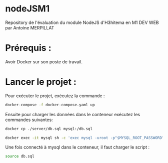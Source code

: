 # nodeJSM1
Repository de l'évaluation du module NodeJS d'H3hitema en M1 DEV WEB par Antoine MERPILLAT

# Prérequis :

Avoir Docker sur son poste de travail. 

# Lancer le projet :

Pour exécuter le projet, exécutez la commande :
```bash
docker-compose -f docker-compose.yaml up
```

Ensuite pour charger les données dans le conteneur exécutez les commandes suivantes:
```bash
docker cp ./server/db.sql mysql:/db.sql
```
```bash
docker exec -it mysql sh -c 'exec mysql -uroot -p"$MYSQL_ROOT_PASSWORD"'  .\server\db.sql
```

Une fois connecté à mysql dans le conteneur, il faut charger le script :
```bash
source db.sql
```